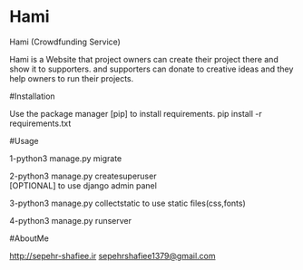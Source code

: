 # Hami

Hami (Crowdfunding Service)

Hami is a Website that project owners can create their project there and show it to supporters.
and 
supporters can donate to creative ideas and they help owners to run their projects.

#Installation

Use the package manager [pip] to install requirements.
pip install -r requirements.txt

#Usage

1-python3 manage.py migrate

2-python3 manage.py createsuperuser  
[OPTIONAL]  to use django admin panel

3-python3 manage.py collectstatic
to use static files(css,fonts)

4-python3 manage.py runserver  


#AboutMe

http://sepehr-shafiee.ir
sepehrshafiee1379@gmail.com
